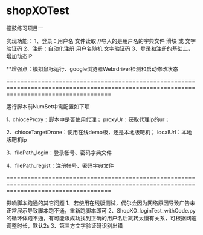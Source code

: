 # shopXOTest
撞鼓练习项目一

实现功能：
1、登录：用户名 文件读取 //导入的是用户名的字典文件
        滑块 或 文字验证码
2、注册：自动化注册 用户名随机
        文字验证码
3、登录和注册的基础上，增加动态IP

**增强点：模拟鼠标运行、google浏览器Webrdriver检测和启动修改状态

==========================================================================================================================================

运行脚本前NumSet中需配置如下项

1､ chioceProxy：脚本中是否使用代理；
   proxyUr：获取代理ip的ur；

2、chioceTargetDrone：使用在线demo版，还是本地版靶机；
   localUrl：本地版靶机ip

3、filePath_login：登录帐号、密码字典文件

4、filePath_regist：注册帐号、密码字典文件

==========================================================================================================================================

影响脚本跑通的其它问题
1、若使用在线版测试，偶尔会因为网络原因导致广告未正常展示导致脚本跑不通，重新跑脚本即可
2、ShopXO_loginTest_withCode.py的循环体跑不通，有可能跟成功找到正确的用户名后跳转太慢有关系，可根据网速调整时长，默认2s
3、第三方文字验证码识别出错






